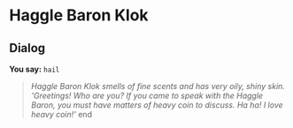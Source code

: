 # Haggle Baron Klok


## Dialog

**You say:** `hail`



>*Haggle Baron Klok smells of fine scents and has very oily, shiny skin. 'Greetings!  Who are you?  If you came to speak with the Haggle Baron, you must have matters of heavy coin to discuss. Ha ha! I love heavy coin!'*
end